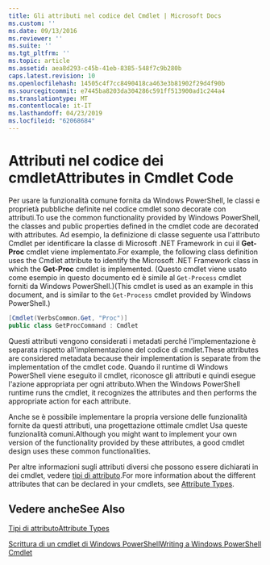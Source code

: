 ```yaml
---
title: Gli attributi nel codice del Cmdlet | Microsoft Docs
ms.custom: ''
ms.date: 09/13/2016
ms.reviewer: ''
ms.suite: ''
ms.tgt_pltfrm: ''
ms.topic: article
ms.assetid: aea8d293-c45b-41eb-8385-548f7c9b280b
caps.latest.revision: 10
ms.openlocfilehash: 14505c4f7cc8490418ca463e3b81902f29d4f90b
ms.sourcegitcommit: e7445ba8203da304286c591ff513900ad1c244a4
ms.translationtype: MT
ms.contentlocale: it-IT
ms.lasthandoff: 04/23/2019
ms.locfileid: "62068684"
---
```

# <a name="attributes-in-cmdlet-code"></a><span data-ttu-id="d57fb-102">Attributi nel codice dei cmdlet</span><span class="sxs-lookup"><span data-stu-id="d57fb-102">Attributes in Cmdlet Code</span></span>

<span data-ttu-id="d57fb-103">Per usare la funzionalità comune fornita da Windows PowerShell, le classi e proprietà pubbliche definite nel codice cmdlet sono decorate con attributi.</span><span class="sxs-lookup"><span data-stu-id="d57fb-103">To use the common functionality provided by Windows PowerShell, the classes and public properties defined in the cmdlet code are decorated with attributes.</span></span> <span data-ttu-id="d57fb-104">Ad esempio, la definizione di classe seguente usa l'attributo Cmdlet per identificare la classe di Microsoft .NET Framework in cui il **Get-Proc** cmdlet viene implementato.</span><span class="sxs-lookup"><span data-stu-id="d57fb-104">For example, the following class definition uses the Cmdlet attribute to identify the Microsoft .NET Framework class in which the **Get-Proc** cmdlet is implemented.</span></span> <span data-ttu-id="d57fb-105">(Questo cmdlet viene usato come esempio in questo documento ed è simile al `Get-Process` cmdlet forniti da Windows PowerShell.)</span><span class="sxs-lookup"><span data-stu-id="d57fb-105">(This cmdlet is used as an example in this document, and is similar to the `Get-Process` cmdlet provided by Windows PowerShell.)</span></span>

```csharp
[Cmdlet(VerbsCommon.Get, "Proc")]
public class GetProcCommand : Cmdlet
```

<span data-ttu-id="d57fb-106">Questi attributi vengono considerati i metadati perché l'implementazione è separata rispetto all'implementazione del codice di cmdlet.</span><span class="sxs-lookup"><span data-stu-id="d57fb-106">These attributes are considered metadata because their implementation is separate from the implementation of the cmdlet code.</span></span> <span data-ttu-id="d57fb-107">Quando il runtime di Windows PowerShell viene eseguito il cmdlet, riconosce gli attributi e quindi esegue l'azione appropriata per ogni attributo.</span><span class="sxs-lookup"><span data-stu-id="d57fb-107">When the Windows PowerShell runtime runs the cmdlet, it recognizes the attributes and then performs the appropriate action for each attribute.</span></span>

<span data-ttu-id="d57fb-108">Anche se è possibile implementare la propria versione delle funzionalità fornite da questi attributi, una progettazione ottimale cmdlet Usa queste funzionalità comuni.</span><span class="sxs-lookup"><span data-stu-id="d57fb-108">Although you might want to implement your own version of the functionality provided by these attributes, a good cmdlet design uses these common functionalities.</span></span>

<span data-ttu-id="d57fb-109">Per altre informazioni sugli attributi diversi che possono essere dichiarati in dei cmdlet, vedere [tipi di attributo](./attribute-types.md).</span><span class="sxs-lookup"><span data-stu-id="d57fb-109">For more information about the different attributes that can be declared in your cmdlets, see [Attribute Types](./attribute-types.md).</span></span>

## <a name="see-also"></a><span data-ttu-id="d57fb-110">Vedere anche</span><span class="sxs-lookup"><span data-stu-id="d57fb-110">See Also</span></span>

[<span data-ttu-id="d57fb-111">Tipi di attributo</span><span class="sxs-lookup"><span data-stu-id="d57fb-111">Attribute Types</span></span>](./attribute-types.md)

[<span data-ttu-id="d57fb-112">Scrittura di un cmdlet di Windows PowerShell</span><span class="sxs-lookup"><span data-stu-id="d57fb-112">Writing a Windows PowerShell Cmdlet</span></span>](./writing-a-windows-powershell-cmdlet.md)
